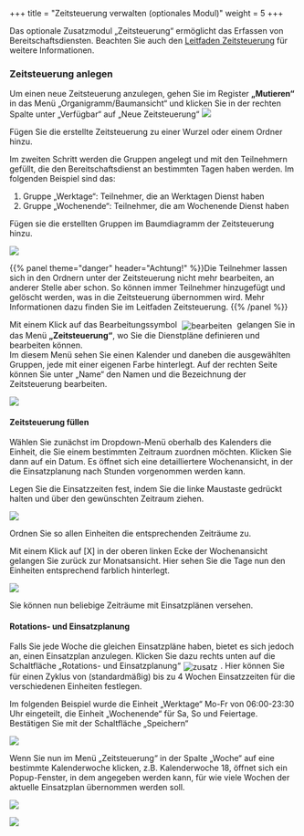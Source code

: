 +++
title = "Zeitsteuerung verwalten (optionales Modul)"
weight = 5
+++



Das optionale Zusatzmodul „Zeitsteuerung“ ermöglicht das Erfassen von Bereitschaftsdiensten. Beachten Sie auch den [Leitfaden Zeitsteuerung](/pdf/Leitfaden_Zeitsteuerung.pdf) für weitere Informationen.


### Zeitsteuerung anlegen

Um einen neue Zeitsteuerung anzulegen, gehen Sie im Register **„Mutieren“** in das Menü „Organigramm/Baumansicht“ und klicken Sie in der rechten Spalte unter „Verfügbar“
auf „Neue Zeitsteuerung“
![](/img/mutieren_zusatzmodule_zeitsteuerung_neu.png?classes=shadow)

Fügen Sie die erstellte Zeitsteuerung zu einer Wurzel oder einem Ordner hinzu.


Im zweiten Schritt werden die Gruppen angelegt und mit den Teilnehmern
gefüllt, die den Bereitschaftsdienst an bestimmten Tagen haben werden.
Im folgenden Beispiel sind das:

1. Gruppe „Werktage“: Teilnehmer, die an Werktagen Dienst haben
2. Gruppe „Wochenende“: Teilnehmer, die am Wochenende Dienst haben

Fügen sie die erstellten Gruppen im Baumdiagramm der Zeitsteuerung hinzu.

![](/img/mutieren_zusatzmodule_zeitsteuerung_fuellen.png?classes=shadow)

{{% panel theme="danger" header="Achtung!" %}}Die Teilnehmer lassen sich in den Ordnern unter der Zeitsteuerung nicht mehr bearbeiten, an anderer Stelle aber schon. So können immer Teilnehmer hinzugefügt und gelöscht werden, was in die Zeitsteuerung übernommen wird. 
Mehr Informationen dazu finden Sie im Leitfaden Zeitsteuerung.
 {{% /panel %}}


Mit einem Klick auf das Bearbeitungssymbol <img src="/img/bearbeitungsicon.png" alt="bearbeiten" style='vertical-align:middle;display:inline;margin:0px 5px; '> gelangen Sie in das Menü **„Zeitsteuerung“**, wo
Sie die Dienstpläne definieren und bearbeiten können.  
Im diesem Menü sehen Sie einen Kalender und daneben die ausgewählten Gruppen, jede mit einer eigenen Farbe hinterlegt. Auf der rechten Seite können Sie unter „Name“ den Namen und die Bezeichnung der Zeitsteuerung bearbeiten.



![](/img/mutieren_zusatzmodule_zeitsteuerung.png?width=1000px&classes=shadow)

#### Zeitsteuerung füllen 

Wählen Sie zunächst im Dropdown-Menü oberhalb des Kalenders die Einheit, die Sie einem bestimmten Zeitraum zuordnen möchten. Klicken Sie dann auf ein Datum. Es öffnet sich eine detailliertere Wochenansicht, in der 
die Einsatzplanung nach Stunden vorgenommen werden kann.

Legen Sie die Einsatzzeiten fest, indem Sie die linke Maustaste gedrückt halten und über den gewünschten Zeitraum ziehen.

![](/img/mutieren_zusatzmodule_zeitsteuerung_zuordnen.png?width=1000px&classes=shadow)

Ordnen Sie so allen Einheiten die entsprechenden Zeiträume zu.  


Mit einem Klick auf \[X\] in der oberen linken Ecke der Wochenansicht gelangen Sie zurück zur Monatsansicht.
Hier sehen Sie die Tage nun den Einheiten entsprechend farblich hinterlegt.

![](/img/mutieren_zusatzmodule_zeitsteuerung_monatsansicht.png?classes=shadow)

Sie können nun beliebige Zeiträume mit Einsatzplänen versehen. 

#### Rotations- und Einsatzplanung

Falls Sie jede Woche die gleichen Einsatzpläne haben, bietet es sich jedoch an, einen Einsatzplan anzulegen.
Klicken Sie dazu rechts unten auf die Schaltfläche „Rotations- und Einsatzplanung“<img src="/img/mutieren_zusatzmodule_zeitsteuerung_einsatzplanung.png" alt="zusatz" style='vertical-align:middle;display:inline;margin:0px 5px; '>.
Hier können Sie für einen Zyklus von (standardmäßig) bis zu 4 Wochen Einsatzzeiten für die verschiedenen Einheiten festlegen.

Im folgenden Beispiel wurde die Einheit „Werktage“ Mo-Fr von 06:00-23:30 Uhr eingeteilt, die Einheit „Wochenende“ für Sa, So und Feiertage. Bestätigen Sie mit der Schaltfläche „Speichern“


![](/img/mutieren_zusatzmodule_zeitsteuerung_einsatzplanung_plan.png?classes=shadow)

Wenn Sie nun im Menü „Zeitsteuerung“ in der Spalte „Woche“ auf eine bestimmte Kalenderwoche klicken, z.B. Kalenderwoche 18, öffnet sich ein Popup-Fenster, in dem angegeben werden kann, für wie viele Wochen der aktuelle Einsatzplan übernommen werden soll.


![](/img/mutieren_zusatzmodule_zeitsteuerung_einsatzplanung_anwenden.png?classes=shadow)

![](/img/mutieren_zusatzmodule_zeitsteuerung_einsatzplanung_anwenden2.png?classes=shadow)



